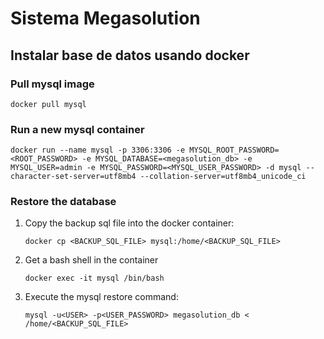 # Sistema Megasolution

## Instalar base de datos usando docker

### Pull mysql image
    
    docker pull mysql

### Run a new mysql container

    docker run --name mysql -p 3306:3306 -e MYSQL_ROOT_PASSWORD=<ROOT_PASSWORD> -e MYSQL_DATABASE=<megasolution_db> -e MYSQL_USER=admin -e MYSQL_PASSWORD=<MYSQL_USER_PASSWORD> -d mysql --character-set-server=utf8mb4 --collation-server=utf8mb4_unicode_ci

### Restore the database

1. Copy the backup sql file into the docker container:

       docker cp <BACKUP_SQL_FILE> mysql:/home/<BACKUP_SQL_FILE>

2. Get a bash shell in the container

       docker exec -it mysql /bin/bash

3. Execute the mysql restore command:

       mysql -u<USER> -p<USER_PASSWORD> megasolution_db < /home/<BACKUP_SQL_FILE>